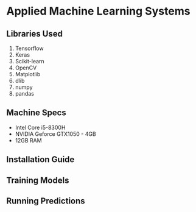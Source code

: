 # Applied Machine Learning Systems

## Libraries Used
1. Tensorflow
2. Keras
3. Scikit-learn
4. OpenCV
5. Matplotlib
6. dlib
7. numpy
8. pandas

## Machine Specs
- Intel Core i5-8300H
- NVIDIA Geforce GTX1050 - 4GB
- 12GB RAM

## Installation Guide




## Training Models


## Running Predictions


